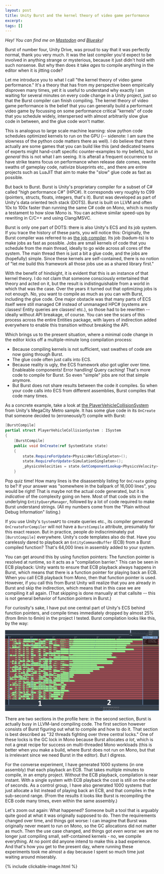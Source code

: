 ```yaml
---
layout: post
title: Unity Burst and the kernel theory of video game performance
excerpt:
tags: []
---
```


_Hey! You can find me on [Mastodon](https://mastodon.gamedev.place/@sschoener) and [Bluesky](https://bsky.app/profile/sschoener.bsky.social)!_

Burst of number four, Unity Drive, was proud to say that it was perfectly normal, thank you very much. It was the last compiler you'd expect to be involved in anything strange or mysterious, because it just didn't hold with such nonsense. But why then does it take _ages_ to compile anything in the editor when it is jitting code?

Let me introduce you to what I call "the kernel theory of video game performance." It's a theory that has from my perspective been empirically disproven many times, yet it is useful to understand why exactly I am waiting for several minutes on every code change in a Unity project, just so that the Burst compiler can finish compiling. The kernel theory of video game performance is the belief that you can generally build a performant video game by focussing on some performance critical "kernels" of code that you schedule widely, interspersed with almost arbitrarily slow glue code in between, and the glue code won't matter.

This is analogous to large scale machine learning: slow python code schedules optimized kernels to run on the GPU (-- sidenote: I am sure the slowness of the python code matters there as well). I do believe that there actually are some games that you can build like this (and dedicated teams of experts might hand-craft specific counter-examples to my beliefs), but _in general_ this is not what I am seeing. It is afterall a frequent occurrence to have strike teams focus on performance when release date comes, rewrite swaths of gameplay code, nativize blueprints etc., and there are entire projects such as LuaJIT that aim to make the "slow" glue code as fast as possible.

But back to Burst. Burst is Unity's proprietary compiler for a subset of C# called "high performance C#" (HPC#). It corresponds very roughly to C99 (pointers, structs, floats, integers, that's it). Burst was developed as part of Unity's data oriented tech stack (DOTS). Burst is built on LLVM and often 10x to 100x faster than running the same C# code on Mono, which is mostly a testament to how slow Mono is. You can achieve similar speed-ups by rewriting in C/C++ and using Clang/MSVC.

Burst is only one part of DOTS: there is also Unity's ECS and its job system. If you trace the history of these parts, you will notice this: Originally, the Burst compiler was referred to as [the job compiler](https://youtu.be/tGmnZdY5Y-E?si=3s0D_oD_2v66lvWL&t=3639). Its job (badum-ts) is to make jobs as fast as possible. Jobs are small kernels of code that you schedule from the main thread, ideally to go wide across all cores of the system. The main thread then is just a bit a glue code, and the jobs are (hopefully) simple. Since these kernels are self-contained, there is no notion of "let me build this framework all those jobs use as a shared library first."

With the benefit of hindsight, it is evident that this is an instance of that kernel theory. I do not claim that someone consciously entertained that theory and acted on it, but the result is indistinguishable from a world in which that was the case. Over the years it turned out that optimizing jobs is not enough. No, you want to compile as much as you can with Burst, including the glue code. One major obstacle was that many parts of ECS itself were still managed C# instead of unmanaged HPC# (systems are classes! Entity queries are classes! etc.), so those had to be rewritten -- ideally without API breakage, of course. You can see the scars of this process across the entire Entities package, with layers of indirection added everywhere to enable this transition without breaking the API.

Which brings us to the present situation, where a minimal code change in the editor kicks off a multiple-minute long compilation process:
 * Because compiling kernels is not sufficient, vast swathes of code are now going through Burst.
 * The glue code often just calls into ECS.
 * Because reality is ugly, the ECS framework _also_ got uglier over time. Enableable components! Error handling! Query caching! That's more code to compile for Burst. So even "simple" jobs are not that simple anymore.
 * But Burst does not share results between the code it compiles. So when your code calls into ECS from different assemblies, Burst compiles that code many times.

As a concrete example, take a look at [the PlayerVehicleCollisionSystem](https://github.com/Unity-Technologies/megacity-metro/blob/cb100c3c122917640b0d8b18ddf6ff74e2458ca9/Assets/Scripts/Gameplay/Mix/Player/PlayerVehicleCollisionSystem.cs#L19) from Unity's MegaCity Metro sample. It has some glue code in its `OnCreate` that someone decided to (erroneously?) compile with Burst:
```csharp
[BurstCompile]
partial struct PlayerVehicleCollisionSystem : ISystem
{
    [BurstCompile]
    public void OnCreate(ref SystemState state)
    {
        state.RequireForUpdate<PhysicsWorldSingleton>();
        state.RequireForUpdate<SimulationSingleton>();
        _physicsVelocities = state.GetComponentLookup<PhysicsVelocity>(false);
    }
```

Pop quiz time! How many lines is the disassembly listing for `OnCreate` going to be? If your answer was "somewhere in the ballpark of 16,000 lines", you would be right! That is maybe not the actual code generated, but it is _indicative_ of the complexity going on here. Most of that code sits in the underlying `EntityQueryManager`, followed by a lot of code required to make Burst understand strings. (All my numbers come from the "Plain without Debug Information" listing.)

If you use Unity's `SystemAPI` to create queries etc., its compiler generated `OnCreateForCompiler` will not have a `BurstCompile` attribute, presumably for this exact reason. But in practice, people _do_ indiscriminately put `[BurstCompile]` everywhere. Unity's code templates also do that. Have you carelessly dared to playback an `EntityCommandBuffer` (ECB) from a Burst compiled function? That's 64,000 lines in assembly added to your system.

You can get around this by using function pointers: The function pointer is resolved at runtime, so it acts as a "compilation barrier." This can be seen in ECB playback: Unity wants to ensure that ECB playback always happens in Burst, which means that there is a function pointer for playing back an ECB. When you call ECB playback from Mono, then that function pointer is used. However, if you call this from Burst Unity will realize that you are already in Burst and skip the indirection, which means that in this case we are compiling it all again. (That skipping is done manually at that callsite -- this is not general behavior of function pointers in Burst.)

For curiosity's sake, I have put one central part of Unity's ECS behind function pointers, and compile times immediately dropped by almost 25% (from 8min to 6min) in the project I tested. Burst compilation looks like this, by the way:

<p align="middle">
  <img src="/img/2024-12-12-burst-kernel-theory-game-performance/burst-compilation.png" alt="32 thread viciously fighting over locks" />
</p>

There are two sections in the profile here: in the second section, Burst is actually busy in LLVM-land compiling code. The first section however consists of Burst figuring out what to compile and how to do it. That section is best described as "32 threads fighting over three central locks." One of these locks is the GC lock in Mono because Burst allocates _a lot_, which is not a great recipe for success on multi-threaded Mono workloads (this is better when you make a build, where Burst does not run on Mono, but that is irrelevant since we need Burst in the editor). But I digress.

For the converse experiment, I have generated 1000 systems (in one assembly) that each playback an ECB. That takes multiple minutes to compile, in an empty project. Without the ECB playback, compilation is near instant. With a single system with ECB playback the cost is still on the order of seconds. As a control group, I have also generated 1000 systems that just allocate a list instead of playing back an ECB, and that compiles in the sub-second range. (From the results it looks like Burst is recompiling the ECB code many times, even within the same assembly.)

Let's zoom out again: What happened? Someone built a tool that is arguably quite good at what it was originally supposed to do. Then the requirements changed over time, and things got worse: I can imagine that Burst was originally never meant to run on Mono, so the GC allocations did not matter as much. Then the use case changed, and things got _even worse_: we are no longer just compiling small, self-contained kernels - no, we compile everything. At no point did anyone intend to make this a bad experience. And that's how you get to the present day, where running these experiments took me almost a day because I spent so much time just waiting around miserably.

{% include clickable-image.html %}